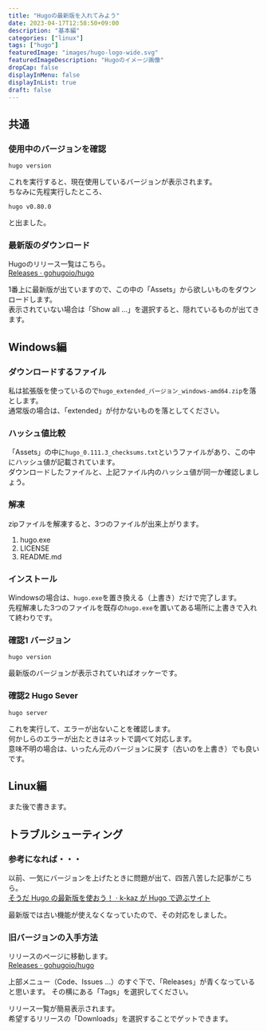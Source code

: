 ```yaml
---
title: "Hugoの最新版を入れてみよう"
date: 2023-04-17T12:58:50+09:00
description: "基本編"
categories: ["linux"]
tags: ["hugo"]
featuredImage: "images/hugo-logo-wide.svg"
featuredImageDescription: "Hugoのイメージ画像"
dropCap: false
displayInMenu: false
displayInList: true
draft: false
---
```

## 共通

### 使用中のバージョンを確認

```text
hugo version
```

これを実行すると、現在使用しているバージョンが表示されます。  
ちなみに先程実行したところ、  

```text
hugo v0.80.0
```

と出ました。  

### 最新版のダウンロード

Hugoのリリース一覧はこちら。  
[Releases · gohugoio/hugo](https://github.com/gohugoio/hugo/releases)  

1番上に最新版が出ていますので、この中の「Assets」から欲しいものをダウンロードします。  
表示されていない場合は「Show all ...」を選択すると、隠れているものが出てきます。  

## Windows編

### ダウンロードするファイル

私は拡張版を使っているので`hugo_extended_バージョン_windows-amd64.zip`を落とします。  
通常版の場合は、「extended」が付かないものを落としてください。  

### ハッシュ値比較

「Assets」の中に`hugo_0.111.3_checksums.txt`というファイルがあり、この中にハッシュ値が記載されています。  
ダウンロードしたファイルと、上記ファイル内のハッシュ値が同一か確認しましょう。  

### 解凍

zipファイルを解凍すると、3つのファイルが出来上がります。  

1. hugo.exe
1. LICENSE
1. README.md

### インストール

Windowsの場合は、`hugo.exe`を置き換える（上書き）だけで完了します。  
先程解凍した3つのファイルを既存の`hugo.exe`を置いてある場所に上書きで入れて終わりです。

### 確認1 バージョン

```text
hugo version
```

最新版のバージョンが表示されていればオッケーです。  

### 確認2 Hugo Sever

```text
hugo server
```

これを実行して、エラーが出ないことを確認します。  
何かしらのエラーが出たときはネットで調べて対応します。  
意味不明の場合は、いったん元のバージョンに戻す（古いのを上書き）でも良いです。  

## Linux編

また後で書きます。

## トラブルシューティング

### 参考になれば・・・

以前、一気にバージョンを上げたときに問題が出て、四苦八苦した記事がこちら。  
[そうだ Hugo の最新版を使おう！ · k-kaz が Hugo で遊ぶサイト](../hugo-new-version)  

最新版では古い機能が使えなくなっていたので、その対応をしました。  

### 旧バージョンの入手方法

リリースのページに移動します。  
[Releases · gohugoio/hugo](https://github.com/gohugoio/hugo/releases)  

上部メニュー（Code、Issues ...）のすぐ下で、「Releases」が青くなっていると思います。
その横にある「Tags」を選択してください。  

リリース一覧が簡易表示されます。  
希望するリリースの「Downloads」を選択することでゲットできます。  

